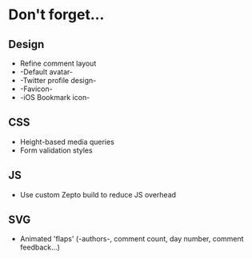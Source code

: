 # Don't forget...

## Design
* Refine comment layout
* -Default avatar-
* -Twitter profile design-
* -Favicon-
* -iOS Bookmark icon-

## CSS
* Height-based media queries
* Form validation styles

## JS
* Use custom Zepto build to reduce JS overhead

## SVG
* Animated 'flaps' (-authors-, comment count, day number, comment feedback...)